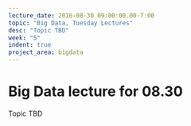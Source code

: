 ```yaml
---
lecture_date: 2016-08-30 09:00:00.00-7:00
topic: "Big Data, Tuesday Lectures"
desc: "Topic TBD"
week: "5"
indent: true
project_area: bigdata
---
```


# Big Data lecture for 08.30

Topic TBD

